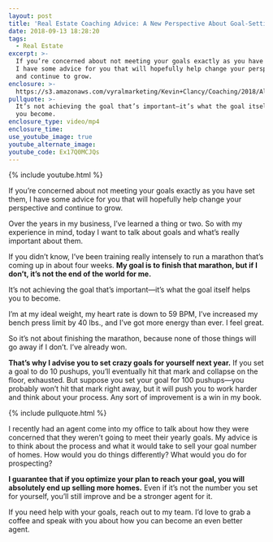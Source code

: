 ```yaml
---
layout: post
title: 'Real Estate Coaching Advice: A New Perspective About Goal-Setting'
date: 2018-09-13 18:28:20
tags:
  - Real Estate
excerpt: >-
  If you’re concerned about not meeting your goals exactly as you have set them,
  I have some advice for you that will hopefully help change your perspective
  and continue to grow.
enclosure: >-
  https://s3.amazonaws.com/vyralmarketing/Kevin+Clancy/Coaching/2018/Albany+Real+Estate+Agent-+Coaching+Goals.mp4
pullquote: >-
  It’s not achieving the goal that’s important—it’s what the goal itself helps
  you become.
enclosure_type: video/mp4
enclosure_time:
use_youtube_image: true
youtube_alternate_image:
youtube_code: Ex17Q0MCJQs
---
```


{% include youtube.html %}

If you’re concerned about not meeting your goals exactly as you have set them, I have some advice for you that will hopefully help change your perspective and continue to grow.

Over the years in my business, I’ve learned a thing or two. So with my experience in mind, today I want to talk about goals and what’s really important about them.

If you didn’t know, I’ve been training really intensely to run a marathon that’s coming up in about four weeks. **My goal is to finish that marathon, but if I don’t, it’s not the end of the world for me.**

It’s not achieving the goal that’s important—it’s what the goal itself helps you to become.

I’m at my ideal weight, my heart rate is down to 59 BPM, I’ve increased my bench press limit by 40 lbs., and I’ve got more energy than ever. I feel great.

So it’s not about finishing the marathon, because none of those things will go away if I don’t. I’ve already won.

**That’s why I advise you to set crazy goals for yourself next year.** If you set a goal to do 10 pushups, you’ll eventually hit that mark and collapse on the floor, exhausted. But suppose you set your goal for 100 pushups—you probably won’t hit that mark right away, but it will push you to work harder and think about your process. Any sort of improvement is a win in my book.

{% include pullquote.html %}

I recently had an agent come into my office to talk about how they were concerned that they weren’t going to meet their yearly goals. My advice is to think about the process and what it would take to sell your goal number of homes. How would you do things differently? What would you do for prospecting?

**I guarantee that if you optimize your plan to reach your goal, you will absolutely end up selling more homes.** Even if it’s not the number you set for yourself, you’ll still improve and be a stronger agent for it.

If you need help with your goals, reach out to my team. I’d love to grab a coffee and speak with you about how you can become an even better agent.